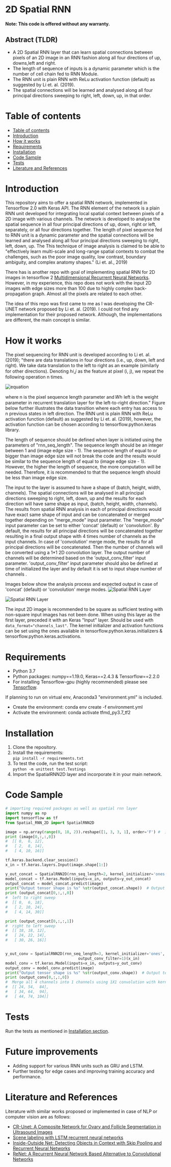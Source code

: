 # 2D Spatial RNN

#### Note: This code is offered without any warranty.

## Abstract (TLDR)
  * A 2D Spatial RNN layer that can learn spatial connections between pixels of an 2D image in an RNN fashion 
  along all four directions of up, downs,left and right.
  * The length of sequence of inputs is a dynamic parameter which is the number of cell chain fed to RNN Module. 
  * The RNN unit is plain RNN with ReLu activation function (default) as suggested by Li et. al. (2019).  
  * The spatial connections will be learned and analysed along all four principal directions sweeping to right, left, 
  down, up, in that order. 

# Table of contents

<!--ts-->
   * [Table of contents](#table-of-contents)
   * [Introduction](#introduction)
   * [How it works](#how-it-works)
   * [Requirements](#requirements)
   * [Installation](#installation)
   * [Code Sample](#code-sample)
   * [Tests](#tests)
   * [Literature and References](#literature-and-References)
<!--te-->


# Introduction

This repository aims to offer a spatial RNN network, implemented in Tensorflow 2.0 with Keras API. The RNN element of 
the network is a plain RNN unit developed for integrating local spatial context between pixels of a 2D image with 
various channels. The network is developed to analyse the spatial sequence in all four principal directions of up, 
down, right or left, separately, or all four directions together. The length of pixel sequence fed to RNN 
unit is a dynamic parameter and the spatial connections will be learned and analysed along all four principal 
directions sweeping to right, left, down, up. The This technique of image analysis is claimed to be able to 
"effectively learn multi-scale and 
long-range spatial contexts to combat the challenges, such as the poor image quality, low contrast, boundary ambiguity, 
and complex anatomy shapes." (Li et. al., 2019)
 
There has is another repo with goal of implementing spatial RNN for 2D images in tensorflow 2 
[Multidimensional Recurrent Neural Networks](https://github.com/T-Almeida/tensorflow-keras-multidimensional-rnn). 
However, in my experience, this repo does not work with the input 2D images with edge sizes more than 100 due to highly 
complex back-propagation graph. Almost all the pixels are related to each other. 

The idea of this repo was first came to me as I was developing the CR-UNET network proposed by Li et. al. (2019). 
I could not find 
any implementation for their proposed network. Although, the implementations are different, the main concept is similar.


# How it works

The pixel sequencing for RNN unit is developed according to Li et. al. (2019); "there are data translations in four 
directions (i.e., up, down, left and right). We take data translation to the left to right as an example (similarly for 
other directions). Denoting ℎ𝑖,𝑗 as the feature at pixel (i, j), we repeat the following operation n times. 

![equation](images/plain_rnn_eq.PNG)

where n is the pixel sequence length parameter and 𝑊ℎ left is the weight parameter in recurrent translation layer 
for the left-to-right direction." Figure below further illustrates the data transition where each entry has access to 
n previous states in left direction. The RNN unit is plain RNN with ReLu activation function (default) as suggested by 
Li et. al. (2019), however, the activation function can be chosen according to tensorflow.python.keras library.

The length of sequence should be defined when layer is initiated using the parameters of "rnn_seq_length".
The sequence length should be an integer between 1 and (image edge size - 1). The sequence length of equal to or bigger 
than image edge size will not break the code and the results would be similar to the sequence length of equal to
(image edge size - 1). However, the higher the length of sequence, the more computation will be needed. Therefore, it 
is recommended to that the sequence length should be less than image edge size.

The input to the layer is assumed to have a shape of (batch, height, width, channels).
The spatial connections will be analysed in all principal directions sweeping to right, left, down, up and the results 
for each direction will have same shape as input, (batch, height, width, channels).
The results from spatial RNN analysis in each of principal directions would have exact same shape of input and can be 
concatenated or merged together depending on "merge_mode" input parameter. 
The "merge_mode" input parameter can be set to either 'concat' (default) or 'convolution'. By default, the results for 
all principal directions will be concatenated together resulting in a final output shape with 4 times number of 
channels as the input channels. In case of 'convolution' merge mode, the results for all principal directions will be 
concatenated. Then the number of channels will be converted using a 1*1 2D convolution layer.
The output number of channels will be determined based on the 'output_conv_filter' input parameter. 
'output_conv_filter' input parameter should also be defined at time of initialized the layer and by default it is 
set to input shape number of channels .

Images below show the analysis process and expected output in case of 'concat' (default) or 'convolution' merge modes.
![Spatial RNN Layer](images/spatial_rnn_layer_conc.PNG) 


![Spatial RNN Layer](images/spatial_rnn_layer_conv.PNG) 
        
The input 2D image is recommended to be square as sufficient testing with non-square input images has not been done. 
When using this layer as the first layer,
preceded it with an Keras "Input" layer. Should be used with `data_format="channels_last"`. The kernel initializer and 
activation functions can be set using the ones
available in tensorflow.python.keras.initializers & tensorflow.python.keras.activations.


# Requirements
  * Python 3.7
  * Python packages: numpy==1.19.0, Keras==2.4.3 & Tensorflow==2.2.0
  * For installing Tensorflow-gpu (highly recommended) please see [Tensorflow](https://www.tensorflow.org/).
  
  If planning to run on virtual env, Anaconda3 "environment.yml" is included.   
  * Create the environment: conda env create -f environment.yml
  * Activate the environment: conda activate tfmd_py3.7_tf2 


# Installation
1. Clone the repository.
2. Install the requirements:   
`pip install -r requirements.txt`
3. To test the code, run the test script:  
`python -m unittest test.Testings`
4. Import the SpatialRNN2D layer and incorporate it in your main network. 

# Code Sample
```python
# importing required packages as well as spatial rnn layer 
import numpy as np
import tensorflow as tf
from Spatial_RNN_2D import SpatialRNN2D

image = np.array(range(0, 18, 2)).reshape([1, 3, 3, 1], order='F') #  input image shape (batch=1, H=3, W=3, Ch=1)
print (image[0,:,:,0])
#  [[ 0,  6, 12],
#   [ 2,  8, 14],
#   [ 4, 10, 16]]

tf.keras.backend.clear_session()
x_in = tf.keras.layers.Input(image.shape[1:])

y_out_concat = SpatialRNN2D(rnn_seq_length=2, kernel_initializer='ones', merge_mode='concat')(x_in) 
model_concat = tf.keras.Model(inputs=x_in, outputs=y_out_concat)
output_concat = model_concat.predict(image)
print("Output tensor shape is %s" %str(output_concat.shape))  # Output tensor shape is (1,3,3,4) 
print (output_concat[0,:,:,0])
#  left to right sweep
#  [[ 0,  6, 18],
#   [ 2, 10, 24],
#   [ 4, 14, 30]]

print (output_concat[0,:,:,1])
#  right to left sweep
#  [[ 18, 18, 12],
#   [ 24, 22, 14],
#   [ 30, 26, 16]]


y_out_conv = SpatialRNN2D(rnn_seq_length=3, kernel_initializer='ones', merge_mode='convolution',
                                output_conv_filter=1)(x_in)
model_conv = tf.keras.Model(inputs=x_in, outputs=y_out_conv)
output_conv = model_conv.predict(image)
print("Output tensor shape is %s" %str(output_conv.shape))  # Output tensor shape is (1,3,3,1) 
print (output_conv[0,:,:,0])
#  Merge all 4 channels into 1 channels using 1X1 convolution with kernel ones. Sum of all channels. 
#  [[ 24, 54,  84],
#   [ 34, 64,  94],
#   [ 44, 74, 104]]
```

# Tests
Run the tests as mentioned in [Installation section](#installation).

# Future improvements
* Adding support for various RNN units such as GRU and LSTM. 
* Further testing for edge cases and improving training accuracy and performance.

# Literature and References
Literature with similar works proposed or implemented in case of NLP or computer vision are as follows:
  * [CR-Unet: A Composite Network for Ovary and Follicle Segmentation in Ultrasound Images](https://pubmed.ncbi.nlm.nih.gov/31603808/)
  * [Scene labeling with LSTM recurrent neural networks](https://ieeexplore.ieee.org/abstract/document/7298977)
  * [Inside-Outside Net: Detecting Objects in Context with Skip Pooling and Recurrent Neural Networks](https://arxiv.org/abs/1512.04143)
  * [ReNet: A Recurrent Neural Network Based Alternative to Convolutional Networks](https://arxiv.org/abs/1505.00393)